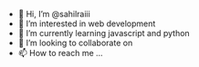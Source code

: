 - 👋 Hi, I’m @sahilraiii
- 👀 I’m interested in web development
- 🌱 I’m currently learning javascript and python
- 💞️ I’m looking to collaborate on 
- 📫 How to reach me ...

<!---
sahilraiii/sahilraiii is a ✨ special ✨ repository because its `README.md` (this file) appears on your GitHub profile.
You can click the Preview link to take a look at your changes.
--->
